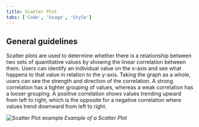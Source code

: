 ```yaml
---
title: Scatter Plot
tabs: ['Code', 'Usage', 'Style']
---
```


## General guidelines

Scatter plots are used to determine whether there is a relationship between two sets of quantitative values by showing the linear correlation between them. Users can identify an individual value on the x-axis and see what happens to that value in relation to the y-axis. Taking the graph as a whole, users can see the strength and direction of the correlation. A strong correlation has a tighter grouping of values, whereas a weak correlation has a looser grouping. A positive correlation shows values trending upward from left to right, which is the opposite for a negative correlation where values trend downward from left to right.

![Scatter Plot example](images/usage-scatter-plot.png)
_Example of a Scatter Plot_

